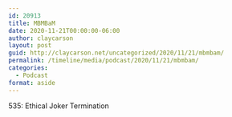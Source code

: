 ```yaml
---
id: 20913
title: MBMBaM
date: 2020-11-21T00:00:00-06:00
author: claycarson
layout: post
guid: http://claycarson.net/uncategorized/2020/11/21/mbmbam/
permalink: /timeline/media/podcast/2020/11/21/mbmbam/
categories:
  - Podcast
format: aside
---
```

<div class="media-details">535: Ethical Joker Termination</div>

<div class="media-creator"></div>

<div class="media-rating"></div>